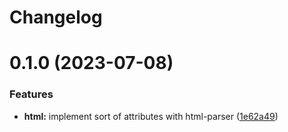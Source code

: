 # Changelog

# 0.1.0 (2023-07-08)


### Features

* **html:** implement sort of attributes with html-parser ([1e62a49](https://github.com/heap-code/eslint-plugin-sort-attribute-content/commit/1e62a49f0535b004a31bfb74c49a513032c2118b))
